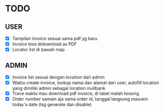 # TODO

## USER
- [x] Tampilan invoice sesuai sama pdf yg baru
- [x] Invoice bisa didownload as PDF
- [x] Locator list di bawah map

## ADMIN
- [x] Invoice list sesuai dengan location dari admin
- [x] Waktu create invoice, lookup nama dan alamat dari user, autofill location yang dimiliki admin sebagai location mullbank
- [x] Trace waktu mau download pdf invoice, di tabel malah kosong
- [x] Order number samain aja sama order id, tanggal langsung masukin today's date (lsg generate dan disable)
